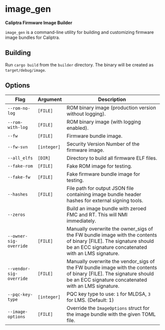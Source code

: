 # image_gen

**Caliptra Firmware Image Builder**

`image_gen` is a command-line utility for building and customizing firmware image bundles for Caliptra.

## Building

Run `cargo build` from the `builder` directory. The binary will be created as `target/debug/image`.

## Options

| Flag                    | Argument    | Description |
|-------------------------|-------------|-------------|
| `--rom-no-log`          | `[FILE]`    | ROM binary image (production version without logging). |
| `--rom-with-log`        | `[FILE]`    | ROM binary image (with logging enabled). |
| `--fw`                  | `[FILE]`    | Firmware bundle image. |
| `--fw-svn`              | `[integer]` | Security Version Number of the firmware image. |
| `--all_elfs`            | `[DIR]`     | Directory to build all firmware ELF files. |
| `--fake-rom`            | `[FILE]`    | Fake ROM image for testing. |
| `--fake-fw`             | `[FILE]`    | Fake firmware bundle image for testing. |
| `--hashes`              | `[FILE]`    | File path for output JSON file containing image bundle header hashes for external signing tools. |
| `--zeros`               |             | Build an image bundle with zeroed FMC and RT. This will NMI immediately. |
| `--owner-sig-override`  | `[FILE]`    | Manually overwrite the owner_sigs of the FW bundle image with the contents of binary [FILE]. The signature should be an ECC signature concatenated with an LMS signature. |
| `--vendor-sig-override` | `[FILE]`    | Manually overwrite the vendor_sigs of the FW bundle image with the contents of binary [FILE]. The signature should be an ECC signature concatenated with an LMS signature. |
| `--pqc-key-type`        | `[integer]` | PQC key type to use: `1` for MLDSA, `3` for LMS. (Default: 1) |
| `--image-options`       | `[FILE]`    | Override the `ImageOptions` struct for the image bundle with the given TOML file. |
